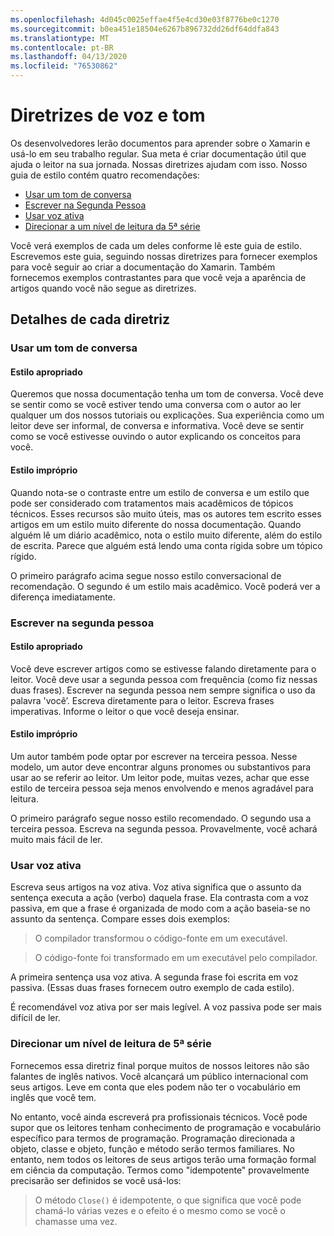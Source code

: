 ```yaml
---
ms.openlocfilehash: 4d045c0025effae4f5e4cd30e03f8776be0c1270
ms.sourcegitcommit: b0ea451e18504e6267b896732dd26df64ddfa843
ms.translationtype: MT
ms.contentlocale: pt-BR
ms.lasthandoff: 04/13/2020
ms.locfileid: "76530862"
---
```

# <a name="voice-and-tone-guidelines"></a>Diretrizes de voz e tom

Os desenvolvedores lerão documentos para aprender sobre o Xamarin e usá-lo em seu trabalho regular.
Sua meta é criar documentação útil que ajuda o leitor na sua jornada. Nossas diretrizes ajudam com isso. Nosso guia de estilo contém quatro recomendações:

- [Usar um tom de conversa](#use-a-conversational-tone)
- [Escrever na Segunda Pessoa](#write-in-2nd-person)
- [Usar voz ativa](#use-active-voice)
- [Direcionar a um nível de leitura da 5ª série](#target-a-fifth-grade-reading-level)

Você verá exemplos de cada um deles conforme lê este guia de estilo. Escrevemos este guia, seguindo nossas diretrizes para fornecer exemplos para você seguir ao criar a documentação do Xamarin. Também fornecemos exemplos contrastantes para que você veja a aparência de artigos quando você não segue as diretrizes.

## <a name="details-on-each-guideline"></a>Detalhes de cada diretriz

### <a name="use-a-conversational-tone"></a>Usar um tom de conversa

#### <a name="appropriate-style"></a>Estilo apropriado

Queremos que nossa documentação tenha um tom de conversa. Você deve se sentir como se você estiver tendo uma conversa com o autor ao ler qualquer um dos nossos tutoriais ou explicações.
Sua experiência como um leitor deve ser informal, de conversa e informativa. Você deve se sentir como se você estivesse ouvindo o autor explicando os conceitos para você.

#### <a name="inappropriate-style"></a>Estilo impróprio

Quando nota-se o contraste entre um estilo de conversa e um estilo que pode ser considerado com tratamentos mais acadêmicos de tópicos técnicos. Esses recursos são muito úteis, mas os autores tem escrito esses artigos em um estilo muito diferente do nossa documentação. Quando alguém lê um diário acadêmico, nota o estilo muito diferente, além do estilo de escrita.
Parece que alguém está lendo uma conta rígida sobre um tópico rígido.

O primeiro parágrafo acima segue nosso estilo conversacional de recomendação. O segundo é um estilo mais acadêmico. Você poderá ver a diferença imediatamente.

### <a name="write-in-second-person"></a>Escrever na segunda pessoa

#### <a name="appropriate-style"></a>Estilo apropriado

Você deve escrever artigos como se estivesse falando diretamente para o leitor. Você deve usar a segunda pessoa com frequência (como fiz nessas duas frases). Escrever na segunda pessoa nem sempre significa o uso da palavra 'você’. Escreva diretamente para o leitor. Escreva frases imperativas.
Informe o leitor o que você deseja ensinar.

#### <a name="inappropriate-style"></a>Estilo impróprio

Um autor também pode optar por escrever na terceira pessoa. Nesse modelo, um autor deve encontrar alguns pronomes ou substantivos para usar ao se referir ao leitor. Um leitor pode, muitas vezes, achar que esse estilo de terceira pessoa seja menos envolvendo e menos agradável para leitura.

O primeiro parágrafo segue nosso estilo recomendado. O segundo usa a terceira pessoa. Escreva na segunda pessoa. Provavelmente, você achará muito mais fácil de ler.

### <a name="use-active-voice"></a>Usar voz ativa

Escreva seus artigos na voz ativa. Voz ativa significa que o assunto da sentença executa a ação (verbo) daquela frase. Ela contrasta com a voz passiva, em que a frase é organizada de modo com a ação baseia-se no assunto da sentença. Compare esses dois exemplos:

> O compilador transformou o código-fonte em um executável.

> O código-fonte foi transformado em um executável pelo compilador.

A primeira sentença usa voz ativa. A segunda frase foi escrita em voz passiva.
(Essas duas frases fornecem outro exemplo de cada estilo).

É recomendável voz ativa por ser mais legível. A voz passiva pode ser mais difícil de ler.

### <a name="target-a-fifth-grade-reading-level"></a>Direcionar um nível de leitura de 5ª série

Fornecemos essa diretriz final porque muitos de nossos leitores não são falantes de inglês nativos.
Você alcançará um público internacional com seus artigos. Leve em conta que eles podem não ter o vocabulário em inglês que você tem.

No entanto, você ainda escreverá pra profissionais técnicos. Você pode supor que os leitores tenham conhecimento de programação e vocabulário específico para termos de programação. Programação direcionada a objeto, classe e objeto, função e método serão termos familiares. No entanto, nem todos os leitores de seus artigos terão uma formação formal em ciência da computação. Termos como "idempotente" provavelmente precisarão ser definidos se você usá-los:

> O método `Close()` é idempotente, o que significa que você pode chamá-lo várias vezes e o efeito é o mesmo como se você o chamasse uma vez.
